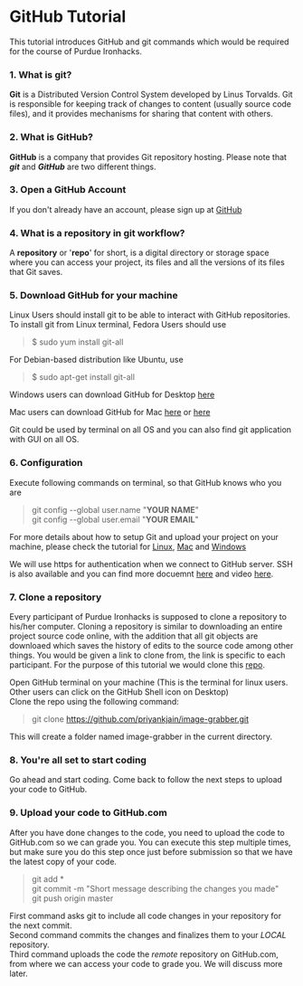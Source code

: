 # GitHub Tutorial   

This tutorial introduces GitHub and git commands which would be required for the course of Purdue Ironhacks. 


### 1. What is **git**?
**Git** is a Distributed Version Control System developed by Linus Torvalds. Git is responsible for keeping track of changes to content (usually source code files), and it provides mechanisms for sharing that content with others.  
  
### 2. What is **GitHub**?
**GitHub** is a company that provides Git repository hosting. Please note that _**git**_ and _**GitHub**_ are two different things.

### 3. Open a GitHub Account
If you don't already have an account, please sign up at [GitHub](https://github.com/)

### 4. What is a **repository** in git workflow?  
  
  A **repository** or '**repo**' for short, is a digital directory or storage space where you can access your project, its files and all the versions of its files that Git saves.

### 5. Download GitHub for your machine  
  
  Linux Users should install git to be able to interact with GitHub repositories.   
  To install git from Linux terminal, Fedora Users should use
>$ sudo yum install git-all

  For Debian-based distribution like Ubuntu, use
>$ sudo apt-get install git-all

  Windows users can download GitHub for Desktop [here](https://desktop.github.com/)

  Mac users can download GitHub for Mac [here](https://git-scm.com/download/mac) or [here](https://desktop.github.com)

  Git could be used by terminal on all OS and you can also find git application with GUI on all OS. 

### 6. Configuration

  Execute following commands on terminal, so that GitHub knows who you are
> git config --global user.name "**YOUR NAME**"  
> git config --global user.email "**YOUR EMAIL**" 

For more details about how to setup Git and upload your project on your machine, please check the tutorial for [Linux](Github-Setup-For-Linux.md), [Mac](Github-Setup-For-Mac.md) and [Windows](Github-Setup-For-Windows.md)

We will use https for authentication when we connect to GitHub server. SSH is also available and you can find more docuemnt [here](https://help.github.com/articles/connecting-to-github-with-ssh/) and video [here](https://www.youtube.com/watch?v=H5qNpRGB7Qw&t=609s).

### 7. Clone a repository
	
  Every participant of Purdue Ironhacks is supposed to clone a repository to his/her computer. Cloning a repository is similar to downloading an entire project source code online, with the addition that all git objects are downloaed which saves the history of edits to the source code among other things. You would be given a link to clone from, the link is specific to each participant. For the purpose of this tutorial we would clone this [repo](https://github.com/priyankjain/image-grabber).   

     
  Open GitHub terminal on your machine (This is the terminal for linux users. Other users can click on the GitHub Shell icon on Desktop)  
  Clone the repo using the following command:
> git clone https://github.com/priyankjain/image-grabber.git

  This will create a folder named image-grabber in the current directory. 

### 8. You're all set to start coding

  Go ahead and start coding. Come back to follow the next steps to upload your code to GitHub.

### 9. Upload your code to GitHub.com

  After you have done changes to the code, you need to upload the code to GitHub.com so we can grade you. You can execute this step multiple times, but make sure you do this step once just before submission so that we have the latest copy of your code.
> git add *   
> git commit -m "Short message describing the changes you made"  
> git push origin master     

  First command asks git to include all code changes in your repository for the next commit.  
  Second command commits the changes and finalizes them to your _LOCAL_ repository.  
  Third command uploads the code the _remote_ repository on GitHub.com, from where we can access your code to grade you. We will discuss more later.



